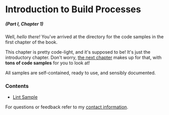 # Introduction to Build Processes

##### _(Part I, Chapter 1)_

Well, _hello there!_ You've arrived at the directory for the code samples in the first chapter of the book.

This chapter is pretty code-light, and it's supposed to be! It's just the introductory chapter. Don't worry, [the next chapter][1] makes up for that, with **tons of code samples** for you to look at!

All samples are self-contained, ready to use, and sensibly documented.

### Contents

- [Lint Sample](https://github.com/buildfirst/buildfirst/tree/master/ch01/01_lint-sample)

For questions or feedback refer to my [contact information](https://github.com/buildfirst/buildfirst#feedback).

  [1]: https://github.com/buildfirst/buildfirst/tree/master/ch02
